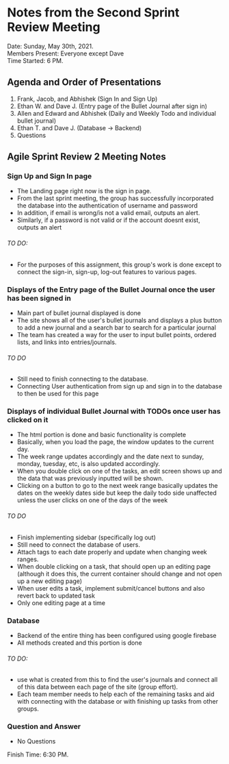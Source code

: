 # Notes from the Second Sprint Review Meeting
Date: Sunday, May 30th, 2021.      
Members Present: Everyone except Dave      
Time Started: 6 PM.   

## Agenda and Order of Presentations
1. Frank, Jacob, and Abhishek (Sign In and Sign Up)
2. Ethan W. and Dave J. (Entry page of the Bullet Journal after sign in)
3. Allen and Edward and Abhishek (Daily and Weekly Todo and individual bullet journal)
4. Ethan T. and Dave J. (Database -> Backend)
5. Questions

## Agile Sprint Review 2 Meeting Notes

### Sign Up and Sign In page
- The Landing page right now is the sign in page.
- From the last sprint meeting, the group has successfully incorporated the database into the authentication of username and password
- In addition, if email is wrong/is not a valid email, outputs an alert. 
- Similarly, if a password is not valid or if the account doesnt exist, outputs an alert


###### TO DO:
- For the purposes of this assignment, this group's work is done except to connect the sign-in, sign-up, log-out features to various pages.

### Displays of the Entry page of the Bullet Journal once the user has been signed in
- Main part of bullet journal displayed is done
- The site shows all of the user's bullet journals and displays a plus button to add a new journal and a search bar to search for a particular journal
- The team has created a way for the user to input bullet points, ordered lists, and links into entries/journals. 

###### TO DO
- Still need to finish connecting to the database.
- Connecting User authentication from sign up and sign in to the database to then be used for this page

### Displays of individual Bullet Journal with TODOs once user has clicked on it
- The html portion is done and basic functionality is complete
- Basically, when you load the page, the window updates to the current day. 
- The week range updates accordingly and the date next to sunday, monday, tuesday, etc, is also updated accordingly.
- When you double click on one of the tasks, an edit screen shows up and the data that was previously inputted will be shown.
- Clicking on a button to go to the next week range basically updates the dates on the weekly dates side but keep the daily todo side unaffected unless the user clicks on
one of the days of the week


###### TO DO
- Finish implementing sidebar (specifically log out)
- Still need to connect the database of users.
- Attach tags to each date properly and update when changing week ranges.
- When double clicking on a task, that should open up an editing page (although it does this, the current container should change and not open up a new editing page)
- When user edits a task, implement submit/cancel buttons and also revert back to updated task
- Only one editing page at a time


### Database
- Backend of the entire thing has been configured using google firebase
- All methods created and this portion is done

###### TO DO:
- use what is created from this to find the user's journals and connect all of this data between each page of the site (group effort).
- Each team member needs to help each of the remaining tasks and aid with connecting with the database or with finishing up tasks from other groups.

### Question and Answer
- No Questions

Finish Time: 6:30 PM.   
